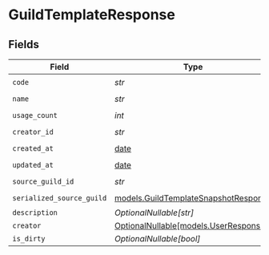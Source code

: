 # GuildTemplateResponse


## Fields

| Field                                                                              | Type                                                                               | Required                                                                           | Description                                                                        |
| ---------------------------------------------------------------------------------- | ---------------------------------------------------------------------------------- | ---------------------------------------------------------------------------------- | ---------------------------------------------------------------------------------- |
| `code`                                                                             | *str*                                                                              | :heavy_check_mark:                                                                 | N/A                                                                                |
| `name`                                                                             | *str*                                                                              | :heavy_check_mark:                                                                 | N/A                                                                                |
| `usage_count`                                                                      | *int*                                                                              | :heavy_check_mark:                                                                 | N/A                                                                                |
| `creator_id`                                                                       | *str*                                                                              | :heavy_check_mark:                                                                 | N/A                                                                                |
| `created_at`                                                                       | [date](https://docs.python.org/3/library/datetime.html#date-objects)               | :heavy_check_mark:                                                                 | N/A                                                                                |
| `updated_at`                                                                       | [date](https://docs.python.org/3/library/datetime.html#date-objects)               | :heavy_check_mark:                                                                 | N/A                                                                                |
| `source_guild_id`                                                                  | *str*                                                                              | :heavy_check_mark:                                                                 | N/A                                                                                |
| `serialized_source_guild`                                                          | [models.GuildTemplateSnapshotResponse](../models/guildtemplatesnapshotresponse.md) | :heavy_check_mark:                                                                 | N/A                                                                                |
| `description`                                                                      | *OptionalNullable[str]*                                                            | :heavy_minus_sign:                                                                 | N/A                                                                                |
| `creator`                                                                          | [OptionalNullable[models.UserResponse]](../models/userresponse.md)                 | :heavy_minus_sign:                                                                 | N/A                                                                                |
| `is_dirty`                                                                         | *OptionalNullable[bool]*                                                           | :heavy_minus_sign:                                                                 | N/A                                                                                |